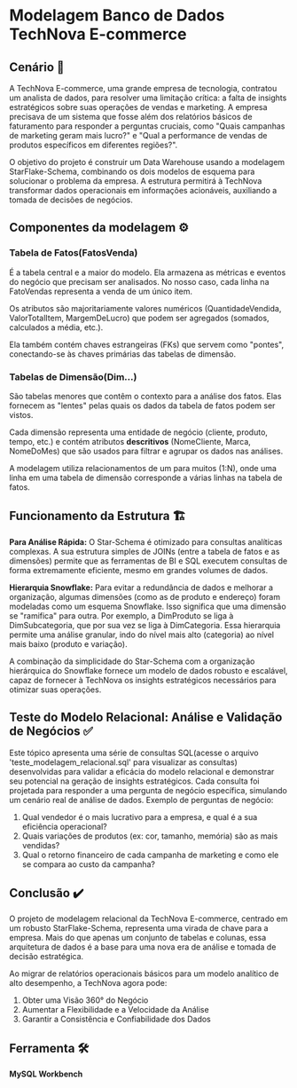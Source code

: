 # Modelagem Banco de Dados TechNova E-commerce
## Cenário 📝

A TechNova E-commerce, uma grande empresa de tecnologia, contratou um analista de dados, para resolver uma limitação crítica: a falta de insights estratégicos sobre suas operações de vendas e marketing. A empresa precisava de um sistema que fosse além dos relatórios básicos de faturamento para responder a perguntas cruciais, como "Quais campanhas de marketing geram mais lucro?" e "Qual a performance de vendas de produtos específicos em diferentes regiões?".

O objetivo do projeto é construir um Data Warehouse usando a modelagem StarFlake-Schema, combinando os dois modelos de esquema para solucionar o problema da empresa. A estrutura permitirá à TechNova transformar dados operacionais em informações acionáveis, auxiliando a tomada de decisões de negócios.

## Componentes da modelagem ⚙️
### Tabela de Fatos(FatosVenda)

É a tabela central e a maior do modelo. Ela armazena as métricas e eventos do negócio que precisam ser analisados. No nosso caso, cada linha na FatoVendas representa a venda de um único item.

Os atributos são majoritariamente valores numéricos (QuantidadeVendida, ValorTotalItem, MargemDeLucro) que podem ser agregados (somados, calculados a média, etc.).

Ela também contém chaves estrangeiras (FKs) que servem como "pontes", conectando-se às chaves primárias das tabelas de dimensão.

### Tabelas de Dimensão(Dim...)

São tabelas menores que contêm o contexto para a análise dos fatos. Elas fornecem as "lentes" pelas quais os dados da tabela de fatos podem ser vistos.

Cada dimensão representa uma entidade de negócio (cliente, produto, tempo, etc.) e contém atributos **descritivos** (NomeCliente, Marca, NomeDoMes) que são usados para filtrar e agrupar os dados nas análises.

A modelagem utiliza relacionamentos de um para muitos (1:N), onde uma linha em uma tabela de dimensão corresponde a várias linhas na tabela de fatos.

## Funcionamento da Estrutura 🏗️

**Para Análise Rápida:** O Star-Schema é otimizado para consultas analíticas complexas. A sua estrutura simples de JOINs (entre a tabela de fatos e as dimensões) permite que as ferramentas de BI e SQL executem consultas de forma extremamente eficiente, mesmo em grandes volumes de dados.

**Hierarquia Snowflake:** Para evitar a redundância de dados e melhorar a organização, algumas dimensões (como as de produto e endereço) foram modeladas como um esquema Snowflake. Isso significa que uma dimensão se "ramifica" para outra. Por exemplo, a DimProduto se liga à DimSubcategoria, que por sua vez se liga à DimCategoria. Essa hierarquia permite uma análise granular, indo do nível mais alto (categoria) ao nível mais baixo (produto e variação).

A combinação da simplicidade do Star-Schema com a organização hierárquica do Snowflake fornece um modelo de dados robusto e escalável, capaz de fornecer à TechNova os insights estratégicos necessários para otimizar suas operações.

## Teste do Modelo Relacional: Análise e Validação de Negócios ✅

Este tópico apresenta uma série de consultas SQL(acesse o arquivo 'teste_modelagem_relacional.sql' para visualizar as consultas) desenvolvidas para validar a eficácia do modelo relacional e demonstrar seu potencial na geração de insights estratégicos. Cada consulta foi projetada para responder a uma pergunta de negócio específica, simulando um cenário real de análise de dados. Exemplo de perguntas de negócio:

1. Qual vendedor é o mais lucrativo para a empresa, e qual é a sua eficiência operacional?
2. Quais variações de produtos (ex: cor, tamanho, memória) são as mais vendidas?
3. Qual o retorno financeiro de cada campanha de marketing e como ele se compara ao custo da campanha?

## Conclusão ✔️

O projeto de modelagem relacional da TechNova E-commerce, centrado em um robusto StarFlake-Schema, representa uma virada de chave para a empresa. Mais do que apenas um conjunto de tabelas e colunas, essa arquitetura de dados é a base para uma nova era de análise e tomada de decisão estratégica.

Ao migrar de relatórios operacionais básicos para um modelo analítico de alto desempenho, a TechNova agora pode:

1. Obter uma Visão 360° do Negócio
2. Aumentar a Flexibilidade e a Velocidade da Análise
3. Garantir a Consistência e Confiabilidade dos Dados

## Ferramenta 🛠️

**MySQL Workbench**
